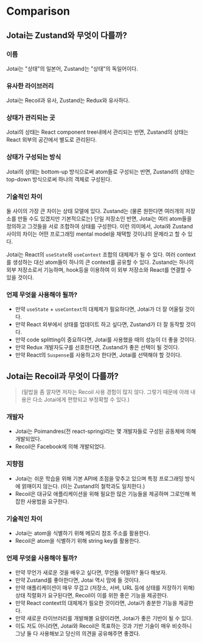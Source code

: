 # Comparison

## Jotai는 Zustand와 무엇이 다를까?

### 이름

Jotai는 "상태"의 일본어,
Zustand는 "상태"의 독일어이다.

### 유사한 라이브러리

Jotai는 Recoil과 유사,
Zustand는 Redux와 유사하다.

### 상태가 관리되는 곳

Jotai의 상태는 React component tree내에서 관리되는 반면,
Zustand의 상태는 React 외부의 공간에서 별도로 관리된다.

### 상태가 구성되는 방식

Jotai의 상태는 bottom-up 방식으로써 atom들로 구성되는 반면,
Zustand의 상태는 top-down 방식으로써 하나의 객체로 구성된다.

### 기술적인 차이

둘 사이의 가장 큰 차이는 상태 모델에 있다. Zustand는 (물론 원한다면 여러개의 저장소를 만들 수도 있겠지만 기본적으로는) 단일 저장소인 반면, Jotai는 여러 atom들을 정의하고 그것들을 서로 조합하여 상태를 구성한다. 이런 의미에서, Jotai와 Zustand 사이의 차이는 어떤 프로그래밍 mental model을 채택할 것이냐의 문제라고 할 수 있다.

Jotai는 React의 `useState`와 `useContext` 조합의 대체제가 될 수 있다. 여러 context를 생성하는 대신 atom들이 하나의 큰 context를 공유할 수 있다.
Zustand는 하나의 외부 저장소로서 기능하며, hook등을 이용하여 이 외부 저장소와 React를 연결할 수 있을 것이다.

### 언제 무엇을 사용해야 될까?

- 만약 `useState` + `useContext`의 대체제가 필요하다면, Jotai가 더 잘 어울릴 것이다.
- 만약 React 외부에서 상태를 업데이트 하고 싶다면, Zustand가 더 잘 동작할 것이다.
- 만약 code splitting이 중요하다면, Jotai를 사용했을 때의 성능이 더 좋을 것이다.
- 만약 Redux 개발자도구를 선호한다면, Zustand가 좋은 선택이 될 것이다.
- 만약 React의 `Suspense`를 사용하고자 한다면, Jotai를 선택해야 할 것이다.

## Jotai는 Recoil과 무엇이 다를까?

> (밑밥을 좀 깔자면 저자는 Recoil 사용 경험이 많지 않다. 그렇기 때문에 아래 내용은 다소 Jotai에게 편향되고 부정확할 수 있다.)

### 개발자

- Jotai는 Poimandres(전 react-spring)라는 몇 개발자들로 구성된 공동체에 의해 개발되었다.
- Recoil은 Facebook에 의해 개발되었다.

### 지향점

- Jotai는 쉬운 학습을 위해 기본 API에 초점을 맞추고 있으며 특정 프로그래밍 방식에 얽매이지 않는다. (이는 Zustand의 철학과도 일치한다.)
- Recoil은 대규모 애플리케이션을 위해 필요한 많은 기능들을 제공하며 그로인해 복잡한 사용법을 요구한다.

### 기술적인 차이

- Jotai는 atom을 식별하기 위해 메모리 참조 주소를 활용한다.
- Recoil은 atom을 식별하기 위해 string key를 활용한다.

### 언제 무엇을 사용해야 될까?

- 만약 무언가 새로운 것을 배우고 싶다면, 무언들 어떨까? 둘다 해보자.
- 만약 Zustand를 좋아한다면, Jotai 역시 맘에 들 것이다.
- 만약 애플리케이션이 매우 무겁고 (저장소, 서버, URL 등에 상태를 저장하기 위해) 상태 직렬화가 요구된다면, Recoil이 이를 위한 좋은 기능을 제공한다.
- 만약 React context의 대체제가 필요한 것이라면, Jotai가 충분한 기능을 제공한다.
- 만약 새로운 라이브러리를 개발해볼 요량이라면, Jotai가 좋은 기반이 될 수 있다.
- 이도 저도 아니라면, Jotai와 Recoil은 목표하는 것과 기반 기술이 매우 비슷하니 그냥 둘 다 사용해보고 당신의 의견을 공유해주면 좋겠다.
